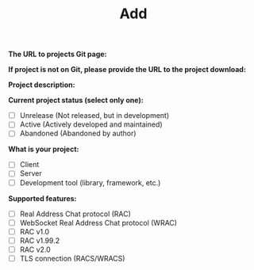 ﻿---
name: Add Project.
about: Request to add your project to the list.
title: 'Add <project>'
labels: [ ]
assignees: ''
---

**The URL to projects Git page:**
<!-- URL to the Git repository of your project. If you project does not have Git, leave it blank -->

**If project is not on Git, please provide the URL to the project download:**
<!-- URL to the project download page. Otherwise, leave it blank -->

**Project description:**
<!-- What is your project about? -->

**Current project status (select only one):**

- [ ] Unrelease (Not released, but in development)
- [ ] Active (Actively developed and maintained)
- [ ] Abandoned (Abandoned by author)

**What is your project:**

- [ ] Client
- [ ] Server
- [ ] Development tool (library, framework, etc.)

**Supported features:**

- [ ] Real Address Chat protocol (RAC)
- [ ] WebSocket Real Address Chat protocol (WRAC)
- [ ] RAC v1.0
- [ ] RAC v1.99.2
- [ ] RAC v2.0
- [ ] TLS connection (RACS/WRACS)